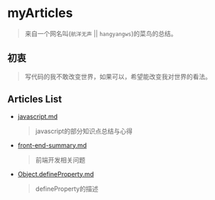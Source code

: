 # myArticles
> 来自一个网名叫(`航洋无声` || `hangyangws`)的菜鸟的总结。

## 初衷
> 写代码的我不敢改变世界，如果可以，希望能改变我对世界的看法。

## Articles List

- [javascript.md](https://github.com/hangyangws/myArticles/blob/master/javascript.md)

    > javascript的部分知识点总结与心得

- [front-end-summary.md](https://github.com/hangyangws/myArticles/blob/master/front-end-summary.md)

    > 前端开发相关问题

- [Object.defineProperty.md](https://github.com/hangyangws/myArticles/blob/master/Object.defineProperty.md)

    > defineProperty的描述

